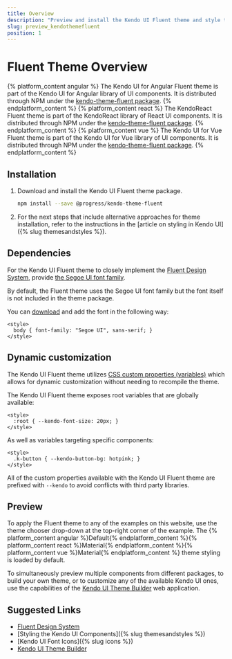 ```yaml
---
title: Overview
description: "Preview and install the Kendo UI Fluent theme and style the Kendo UI components in Angular, React and Vue projects."
slug: preview_kendothemefluent
position: 1
---
```


# Fluent Theme Overview

{% platform_content angular %}
The Kendo UI for Angular Fluent theme is part of the Kendo UI for Angular library of UI components. It is distributed through NPM under the [kendo-theme-fluent package](https://www.npmjs.com/package/@progress/kendo-theme-fluent).
{% endplatform_content %}
{% platform_content react %}
The KendoReact Fluent theme is part of the KendoReact library of React UI components. It is distributed through NPM under the [kendo-theme-fluent package](https://www.npmjs.com/package/@progress/kendo-theme-fluent).
{% endplatform_content %}
{% platform_content vue %}
The Kendo UI for Vue Fluent theme is part of the Kendo UI for Vue library of UI components. It is distributed through NPM under the [kendo-theme-fluent package](https://www.npmjs.com/package/@progress/kendo-theme-fluent).
{% endplatform_content %}

## Installation

1. Download and install the Kendo UI Fluent theme package.

    ```sh
    npm install --save @progress/kendo-theme-fluent
    ```

1. For the next steps that include alternative approaches for theme installation, refer to the instructions in the [article on styling in Kendo UI]({% slug themesandstyles %}).

## Dependencies

For the Kendo UI Fluent theme to closely implement the [Fluent Design System](https://www.microsoft.com/design/fluent/#/), provide [the Segoe UI font family](#toc-fonts).

By default, the Fluent theme uses the Segoe UI font family but the font itself is not included in the theme package.

You can [download](https://aka.ms/webfluentfonts) and add the font in the following way:

```html-no-run
<style>
  body { font-family: "Segoe UI", sans-serif; }
</style>
```
## Dynamic customization

The Kendo UI Fluent theme utilizes [CSS custom properties (variables)](https://developer.mozilla.org/en-US/docs/Web/CSS/--*) which allows for dynamic customization without needing to recompile the theme.

The Kendo UI Fluent theme exposes root variables that are globally available:

```html-no-run
<style>
  :root { --kendo-font-size: 20px; }
</style>
```

As well as variables targeting specific components:

```html-no-run
<style>
  .k-button { --kendo-button-bg: hotpink; }
</style>
```

All of the custom properties available with the Kendo UI Fluent theme are prefixed with `--kendo` to avoid conflicts with third party libraries.

## Preview

To apply the Fluent theme to any of the examples on this website, use the theme chooser drop-down at the top-right corner of the example. The {% platform_content angular %}Default{% endplatform_content %}{% platform_content react %}Material{% endplatform_content %}{% platform_content vue %}Material{% endplatform_content %} theme styling is loaded by default.

To simultaneously preview multiple components from different packages, to build your own theme, or to customize any of the available Kendo UI ones, use the capabilities of the [Kendo UI Theme Builder](https://themebuilder.telerik.com/) web application.

## Suggested Links

* [Fluent Design System](https://www.microsoft.com/design/fluent/#/)
* [Styling the Kendo UI Components]({% slug themesandstyles %})
* [Kendo UI Font Icons]({% slug icons %})
* [Kendo UI Theme Builder](https://themebuilder.telerik.com/)
